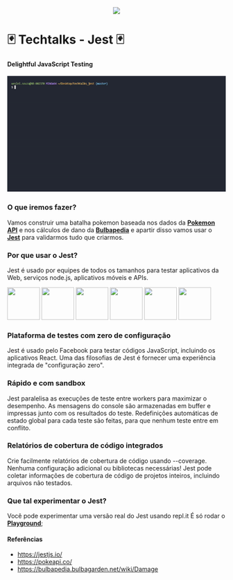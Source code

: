 
<p align="center">
  <img src="https://cdn.auth0.com/blog/testing-react-with-jest/logo.png" align="center">
</p>

# 🃏  Techtalks - Jest 🃏

#### Delightful JavaScript Testing

<img src="https://github.com/darkfrontcode/techtalks_jest/blob/master/midias/jest.gif">

### O que iremos fazer?

Vamos construir uma batalha pokemon baseada nos dados da [**Pokemon API**](https://pokeapi.co/) e nos cálculos de dano da [**Bulbapedia**](https://bulbapedia.bulbagarden.net/wiki/Damage) e apartir disso vamos usar o [**Jest**](https://jestjs.io/) para validarmos tudo que criarmos.

### Por que usar o Jest?

Jest é usado por equipes de todos os tamanhos para testar aplicativos da Web, serviços node.js, aplicativos móveis e APIs.

<p>
<img src="https://jestjs.io/img/logos/facebook.png" width="75px" height="75px">
<img src="https://jestjs.io/img/logos/twitter.png" width="75px" height="75px">
<img src="https://jestjs.io/img/logos/nyt.png" width="75px" height="75px">
<img src="https://jestjs.io/img/logos/spotify.png" width="75px" height="75px">
<img src="https://jestjs.io/img/logos/airbnb.png" width="75px" height="75px">
<img src="https://jestjs.io/img/logos/instagram.png" width="75px" height="75px">
</p>

### Plataforma de testes com zero de configuração
Jest é usado pelo Facebook para testar códigos JavaScript, incluindo os aplicativos React. Uma das filosofias de Jest é fornecer uma experiência integrada de "configuração zero".

### Rápido e com sandbox
Jest paralelisa as execuções de teste entre workers para maximizar o desempenho. As mensagens do console são armazenadas em buffer e impressas junto com os resultados do teste. Redefinições automáticas de estado global para cada teste são feitas, para que nenhum teste entre em conflito.

### Relatórios de cobertura de código integrados
Crie facilmente relatórios de cobertura de código usando --coverage. Nenhuma configuração adicional ou bibliotecas necessárias! Jest pode coletar informações de cobertura de código de projetos inteiros, incluindo arquivos não testados.

### Que tal experimentar o Jest?
Você pode experimentar uma versão real do Jest usando repl.it É só rodar o [**Playground**](https://jestjs.io/#use);

#### Referências
* https://jestjs.io/
* https://pokeapi.co/
* https://bulbapedia.bulbagarden.net/wiki/Damage
